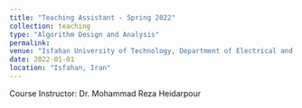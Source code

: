 ```yaml
---
title: "Teaching Assistant - Spring 2022"
collection: teaching
type: "Algorithm Design and Analysis"
permalink:
venue: "Isfahan University of Technology, Department of Electrical and Computer Engineering"
date: 2022-01-01
location: "Isfahan, Iran"
---
```


Course Instructor: Dr. Mohammad Reza Heidarpour
